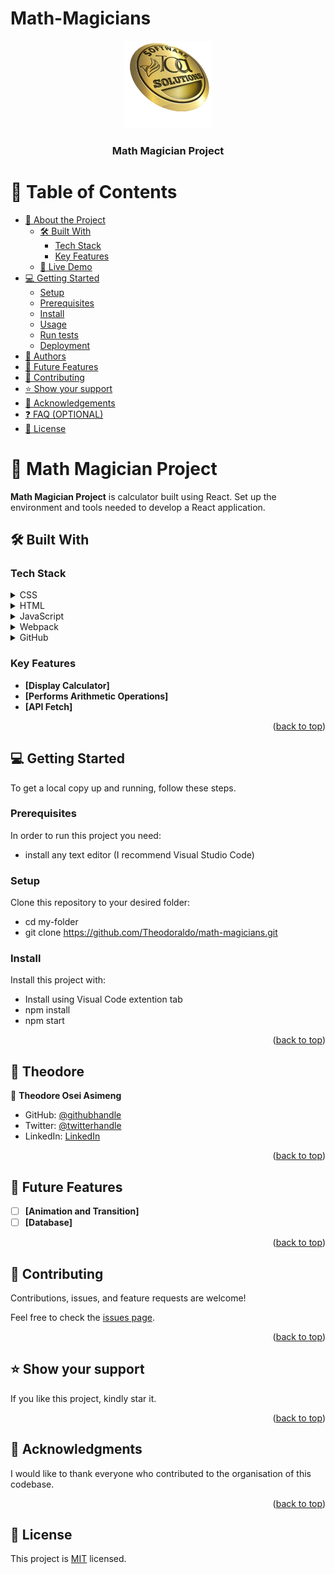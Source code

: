 # Math-Magicians

<a name="readme-top"></a>

  <div align="center">
  <img src="./mylogo.png" alt="logo" width="140"  height="auto" />
  <br/>

  <h3><b>Math Magician Project</b></h3>

</div>

<!-- TABLE OF CONTENTS -->

# 📗 Table of Contents

- [📖 About the Project](#about-project)
  - [🛠 Built With](#built-with)
    - [Tech Stack](#tech-stack)
    - [Key Features](#key-features)
  - [🚀 Live Demo](#live-demo)
- [💻 Getting Started](#getting-started)
  - [Setup](#setup)
  - [Prerequisites](#prerequisites)
  - [Install](#install)
  - [Usage](#usage)
  - [Run tests](#run-tests)
  - [Deployment](#deployment)
- [👥 Authors](#authors)
- [🔭 Future Features](#future-features)
- [🤝 Contributing](#contributing)
- [⭐️ Show your support](#support)
- [🙏 Acknowledgements](#acknowledgements)
- [❓ FAQ (OPTIONAL)](#faq)
- [📝 License](#license)

<!-- PROJECT DESCRIPTION -->

# 📖 Math Magician Project <a name="about-project"></a>

**Math Magician Project** is calculator built using React. Set up the environment and tools needed to develop a React application.

## 🛠 Built With <a name="built-with"></a>

### Tech Stack <a name="tech-stack"></a>

<details>
  <summary>CSS</summary>
  <ul>
    <li><a href="https://www.tutorialspoint.com/css/index.htm">CSS</a></li>
  </ul>
</details>

<details>
  <summary>HTML</summary>
  <ul>
    <li><a href="https://html.com/">HTML</a></li>
  </ul>
</details>

<details>
  <summary>JavaScript</summary>
  <ul>
    <li><a href="https://javascript.com/">JavaScript</a></li>
  </ul>
</details>

<details>
  <summary>Webpack</summary>
  <ul>
    <li><a https="https://webpack.js.org/">Webpack</a></li>
  </ul>
</details>

<details>
<summary>GitHub</summary>
  <ul>
    <li><a href="https://github.com/">GitHub</a></li>
  </ul>
</details>

<!-- Features -->

### Key Features <a name="key-features"></a>

- **[Display Calculator]**
- **[Performs Arithmetic Operations]**
- **[API Fetch]**

<p align="right">(<a href="#readme-top">back to top</a>)</p>

<!-- GETTING STARTED -->

## 💻 Getting Started <a name="getting-started"></a>

To get a local copy up and running, follow these steps.

### Prerequisites

In order to run this project you need:

- install any text editor (I recommend Visual Studio Code)

### Setup

Clone this repository to your desired folder:

- cd my-folder
- git clone https://github.com/Theodoraldo/math-magicians.git

### Install

Install this project with:

- Install using Visual Code extention tab
- npm install
- npm start

<p align="right">(<a href="#readme-top">back to top</a>)</p>
<!-- AUTHORS -->

## 👥 Theodore <a name="authors"></a>

👤 **Theodore Osei Asimeng**

- GitHub: [@githubhandle](https://github.com/Theodoraldo)
- Twitter: [@twitterhandle](https://twitter.com/AsimengOse33947)
- LinkedIn: [LinkedIn](https://www.linkedin.com/in/theodore-asimeng-osei-80075125b/)

<p align="right">(<a href="#readme-top">back to top</a>)</p>
<!-- FUTURE FEATURES -->

## 🔭 Future Features <a name="future-features"></a>

- [ ] **[Animation and Transition]**
- [ ] **[Database]**

<p align="right">(<a href="#readme-top">back to top</a>)</p>

<!-- CONTRIBUTING -->

## 🤝 Contributing <a name="contributing"></a>

Contributions, issues, and feature requests are welcome!

Feel free to check the [issues page](../../issues/).

<p align="right">(<a href="#readme-top">back to top</a>)</p>

<!-- SUPPORT -->

## ⭐️ Show your support <a name="support"></a>

If you like this project, kindly star it.

<p align="right">(<a href="#readme-top">back to top</a>)</p>

<!-- ACKNOWLEDGEMENTS -->

## 🙏 Acknowledgments <a name="acknowledgements"></a>

I would like to thank everyone who contributed to the organisation of this codebase.

<p align="right">(<a href="#readme-top">back to top</a>)</p>

<!-- LICENSE -->

## 📝 License <a name="license"></a>

This project is [MIT](./LICENSE) licensed.
